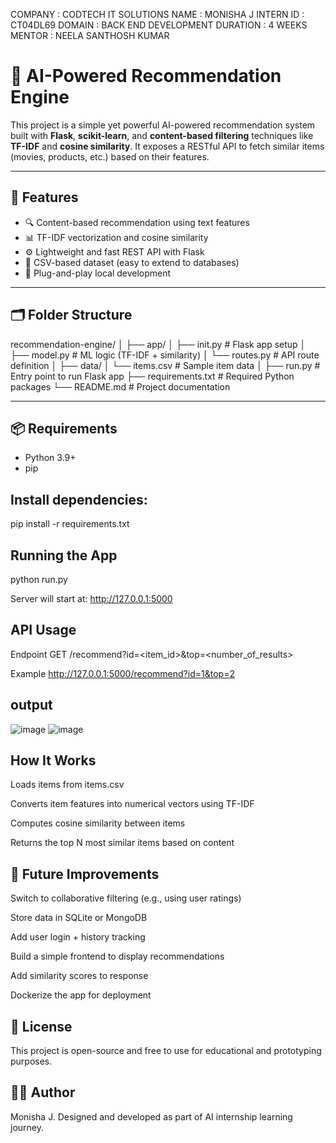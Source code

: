 COMPANY : CODTECH IT SOLUTIONS 
NAME : MONISHA J 
INTERN ID : CT04DL69
DOMAIN : BACK END DEVELOPMENT 
DURATION : 4 WEEKS 
MENTOR : NEELA SANTHOSH KUMAR

# 🧠 AI-Powered Recommendation Engine

This project is a simple yet powerful AI-powered recommendation system built with **Flask**, **scikit-learn**, and **content-based filtering** techniques like **TF-IDF** and **cosine similarity**. It exposes a RESTful API to fetch similar items (movies, products, etc.) based on their features.

---

## 🚀 Features

- 🔍 Content-based recommendation using text features
- 📊 TF-IDF vectorization and cosine similarity
- ⚙️ Lightweight and fast REST API with Flask
- 📁 CSV-based dataset (easy to extend to databases)
- 🔌 Plug-and-play local development

---

## 🗂️ Folder Structure

recommendation-engine/
│
├── app/
│ ├── init.py # Flask app setup
│ ├── model.py # ML logic (TF-IDF + similarity)
│ └── routes.py # API route definition
│
├── data/
│ └── items.csv # Sample item data
│
├── run.py # Entry point to run Flask app
├── requirements.txt # Required Python packages
└── README.md # Project documentation


---

## 📦 Requirements

- Python 3.9+
- pip

## Install dependencies:

pip install -r requirements.txt

## Running the App

python run.py

Server will start at:
http://127.0.0.1:5000

## API Usage
Endpoint
GET /recommend?id=<item_id>&top=<number_of_results>

Example
http://127.0.0.1:5000/recommend?id=1&top=2

## output

![image](https://github.com/user-attachments/assets/28de7668-de66-4ca0-a5e5-9496d3c67ff7)
![image](https://github.com/user-attachments/assets/ac7acf48-527e-417a-86b0-14715552452a)

## How It Works

Loads items from items.csv

Converts item features into numerical vectors using TF-IDF

Computes cosine similarity between items

Returns the top N most similar items based on content

## 📌 Future Improvements

Switch to collaborative filtering (e.g., using user ratings)

Store data in SQLite or MongoDB

Add user login + history tracking

Build a simple frontend to display recommendations

Add similarity scores to response

Dockerize the app for deployment

## 📃 License
This project is open-source and free to use for educational and prototyping purposes.

## 🙋‍♀️ Author
Monisha J.
Designed and developed as part of AI internship learning journey.





